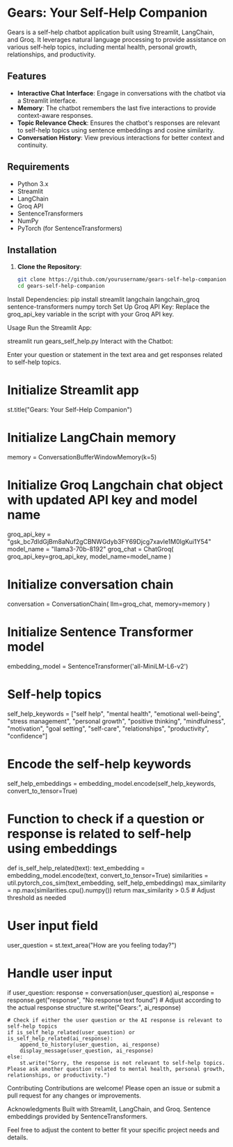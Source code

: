 # Gears: Your Self-Help Companion

Gears is a self-help chatbot application built using Streamlit, LangChain, and Groq. It leverages natural language processing to provide assistance on various self-help topics, including mental health, personal growth, relationships, and productivity.

## Features

- **Interactive Chat Interface**: Engage in conversations with the chatbot via a Streamlit interface.
- **Memory**: The chatbot remembers the last five interactions to provide context-aware responses.
- **Topic Relevance Check**: Ensures the chatbot's responses are relevant to self-help topics using sentence embeddings and cosine similarity.
- **Conversation History**: View previous interactions for better context and continuity.

## Requirements

- Python 3.x
- Streamlit
- LangChain
- Groq API
- SentenceTransformers
- NumPy
- PyTorch (for SentenceTransformers)

## Installation

1. **Clone the Repository**:
   ```bash
   git clone https://github.com/yourusername/gears-self-help-companion.git
   cd gears-self-help-companion
Install Dependencies:
pip install streamlit langchain langchain_groq sentence-transformers numpy torch
Set Up Groq API Key:
Replace the groq_api_key variable in the script with your Groq API key.

Usage
Run the Streamlit App:

streamlit run gears_self_help.py
Interact with the Chatbot:

Enter your question or statement in the text area and get responses related to self-help topics.

# Initialize Streamlit app
st.title("Gears: Your Self-Help Companion")

# Initialize LangChain memory
memory = ConversationBufferWindowMemory(k=5)

# Initialize Groq Langchain chat object with updated API key and model name
groq_api_key = "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"
model_name = "llama3-70b-8192"
groq_chat = ChatGroq(
    groq_api_key=groq_api_key,
    model_name=model_name
)

# Initialize conversation chain
conversation = ConversationChain(
    llm=groq_chat,
    memory=memory
)

# Initialize Sentence Transformer model
embedding_model = SentenceTransformer('all-MiniLM-L6-v2')

# Self-help topics
self_help_keywords = ["self help", "mental health", "emotional well-being", "stress management", 
                     "personal growth", "positive thinking", "mindfulness", "motivation", 
                     "goal setting", "self-care", "relationships", "productivity", "confidence"]

# Encode the self-help keywords
self_help_embeddings = embedding_model.encode(self_help_keywords, convert_to_tensor=True)

# Function to check if a question or response is related to self-help using embeddings
def is_self_help_related(text):
    text_embedding = embedding_model.encode(text, convert_to_tensor=True)
    similarities = util.pytorch_cos_sim(text_embedding, self_help_embeddings)
    max_similarity = np.max(similarities.cpu().numpy())
    return max_similarity > 0.5  # Adjust threshold as needed

# User input field
user_question = st.text_area("How are you feeling today?")

# Handle user input
if user_question:
    response = conversation(user_question)
    ai_response = response.get("response", "No response text found")  # Adjust according to the actual response structure
    st.write("Gears:", ai_response)

    # Check if either the user question or the AI response is relevant to self-help topics
    if is_self_help_related(user_question) or is_self_help_related(ai_response):
        append_to_history(user_question, ai_response)
        display_message(user_question, ai_response)
    else:
        st.write("Sorry, the response is not relevant to self-help topics. Please ask another question related to mental health, personal growth, relationships, or productivity.")
Contributing
Contributions are welcome! Please open an issue or submit a pull request for any changes or improvements.

Acknowledgments
Built with Streamlit, LangChain, and Groq.
Sentence embeddings provided by SentenceTransformers.


Feel free to adjust the content to better fit your specific project needs and details.
